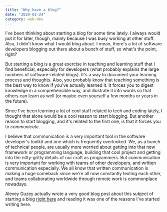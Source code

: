 ```yaml
---
title: "Why have a blog?"
date: "2020-01-24"
category: web-dev
---
```

I've been thinking about starting a blog for some time lately. I always would put it for later, though, mainly because I was busy working at other stuff. Also, I didn't know what I would blog about. I mean, there's a lot of software developers blogging out there about a bunch of stuff, so what's the point, right?

But starting a blog is a great exercise in teaching and learning stuff that I find beneficial, especially for developers (what probably explains the large numbers of software-related blogs). It's a way to document your learning process and thoughts. Also, you probably know that teaching something is the best way to know if you've actually learned it. It forces you to digest knowledge in a comprehensible way, and illustrate it into words so that others can learn as well (or maybe even yourself a few months or years in the future).

Since I've been learning a lot of cool stuff related to tech and coding lately, I thought that alone would be a cool reason to start blogging.
But another reason to start blogging, and it's related to the first one, is that it forces you to *communicate*. 

I believe that communication is a very important tool in the software developer's toolkit and one which is frequently overlooked. We, as a bunch of technical people, are usually more worried about getting into that new framework or programming language, building that cool project and getting into the nitty-gritty details of our craft as programmers. But communication is very important for working with teams of other developers, and written communication especially. We all know that written communication is making a huge comeback since we're all now constantly texting each other, and teams collaborating worldwide through remote work is commonplace nowadays.

Alexey Guzey actually wrote a very good blog post about this subject of starting a blog [right here](https://guzey.com/personal/why-have-a-blog/) and reading it was one of the reasons I've started writing here.